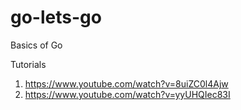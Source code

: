 # go-lets-go
Basics of Go

Tutorials
1. https://www.youtube.com/watch?v=8uiZC0l4Ajw
2. https://www.youtube.com/watch?v=yyUHQIec83I
